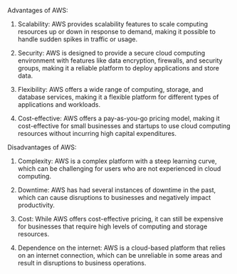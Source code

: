 Advantages of AWS:

1. Scalability: AWS provides scalability features to scale computing resources up or down in response to demand, making it possible to handle sudden spikes in traffic or usage.

2. Security: AWS is designed to provide a secure cloud computing environment with features like data encryption, firewalls, and security groups, making it a reliable platform to deploy applications and store data.

3. Flexibility: AWS offers a wide range of computing, storage, and database services, making it a flexible platform for different types of applications and workloads.

4. Cost-effective: AWS offers a pay-as-you-go pricing model, making it cost-effective for small businesses and startups to use cloud computing resources without incurring high capital expenditures.

Disadvantages of AWS:

1. Complexity: AWS is a complex platform with a steep learning curve, which can be challenging for users who are not experienced in cloud computing.

2. Downtime: AWS has had several instances of downtime in the past, which can cause disruptions to businesses and negatively impact productivity.

3. Cost: While AWS offers cost-effective pricing, it can still be expensive for businesses that require high levels of computing and storage resources.

4. Dependence on the internet: AWS is a cloud-based platform that relies on an internet connection, which can be unreliable in some areas and result in disruptions to business operations.
